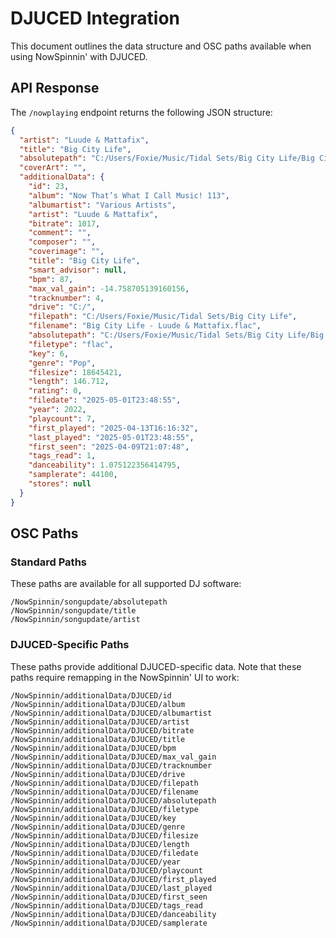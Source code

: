 # DJUCED Integration

This document outlines the data structure and OSC paths available when using NowSpinnin' with DJUCED.

## API Response

The `/nowplaying` endpoint returns the following JSON structure:

```json
{
  "artist": "Luude & Mattafix",
  "title": "Big City Life",
  "absolutepath": "C:/Users/Foxie/Music/Tidal Sets/Big City Life/Big City Life - Luude & Mattafix.flac",
  "coverArt": "",
  "additionalData": {
    "id": 23,
    "album": "Now That’s What I Call Music! 113",
    "albumartist": "Various Artists",
    "artist": "Luude & Mattafix",
    "bitrate": 1017,
    "comment": "",
    "composer": "",
    "coverimage": "",
    "title": "Big City Life",
    "smart_advisor": null,
    "bpm": 87,
    "max_val_gain": -14.758705139160156,
    "tracknumber": 4,
    "drive": "C:/",
    "filepath": "C:/Users/Foxie/Music/Tidal Sets/Big City Life",
    "filename": "Big City Life - Luude & Mattafix.flac",
    "absolutepath": "C:/Users/Foxie/Music/Tidal Sets/Big City Life/Big City Life - Luude & Mattafix.flac",
    "filetype": "flac",
    "key": 6,
    "genre": "Pop",
    "filesize": 18645421,
    "length": 146.712,
    "rating": 0,
    "filedate": "2025-05-01T23:48:55",
    "year": 2022,
    "playcount": 7,
    "first_played": "2025-04-13T16:16:32",
    "last_played": "2025-05-01T23:48:55",
    "first_seen": "2025-04-09T21:07:48",
    "tags_read": 1,
    "danceability": 1.075122356414795,
    "samplerate": 44100,
    "stores": null
  }
}
```

## OSC Paths

### Standard Paths
These paths are available for all supported DJ software:
```
/NowSpinnin/songupdate/absolutepath
/NowSpinnin/songupdate/title
/NowSpinnin/songupdate/artist
```

### DJUCED-Specific Paths
These paths provide additional DJUCED-specific data. Note that these paths require remapping in the NowSpinnin' UI to work:
```
/NowSpinnin/additionalData/DJUCED/id
/NowSpinnin/additionalData/DJUCED/album
/NowSpinnin/additionalData/DJUCED/albumartist
/NowSpinnin/additionalData/DJUCED/artist
/NowSpinnin/additionalData/DJUCED/bitrate
/NowSpinnin/additionalData/DJUCED/title
/NowSpinnin/additionalData/DJUCED/bpm
/NowSpinnin/additionalData/DJUCED/max_val_gain
/NowSpinnin/additionalData/DJUCED/tracknumber
/NowSpinnin/additionalData/DJUCED/drive
/NowSpinnin/additionalData/DJUCED/filepath
/NowSpinnin/additionalData/DJUCED/filename
/NowSpinnin/additionalData/DJUCED/absolutepath
/NowSpinnin/additionalData/DJUCED/filetype
/NowSpinnin/additionalData/DJUCED/key
/NowSpinnin/additionalData/DJUCED/genre
/NowSpinnin/additionalData/DJUCED/filesize
/NowSpinnin/additionalData/DJUCED/length
/NowSpinnin/additionalData/DJUCED/filedate
/NowSpinnin/additionalData/DJUCED/year
/NowSpinnin/additionalData/DJUCED/playcount
/NowSpinnin/additionalData/DJUCED/first_played
/NowSpinnin/additionalData/DJUCED/last_played
/NowSpinnin/additionalData/DJUCED/first_seen
/NowSpinnin/additionalData/DJUCED/tags_read
/NowSpinnin/additionalData/DJUCED/danceability
/NowSpinnin/additionalData/DJUCED/samplerate
```